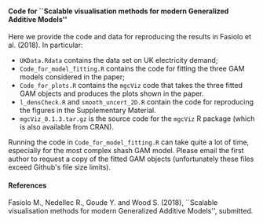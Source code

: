 #### Code for ``Scalable visualisation methods for modern Generalized Additive Models''

Here we provide the code and data for reproducing the results in Fasiolo et al. (2018). In particular:

- `UKData.Rdata` contains the data set on UK electricity demand;
- `Code_for_model_fitting.R` contains the code for fitting the three GAM models considered in the paper;
- `Code_for_plots.R` contains the `mgcViz` code that takes the three fitted GAM objects and produces the plots shown in the paper.
- `l_densCheck.R` and `smooth_uncert_2D.R` contain the code for reproducing the figures in the Supplementary Material.
- `mgcViz_0.1.3.tar.gz` is the source code for the `mgcViz` R package (which is also available from CRAN).

Running the code in `Code_for_model_fitting.R` can take quite a lot of time, especially for the most complex shash GAM model. Please email the first author to request a copy of the fitted GAM objects (unfortunately these files exceed Github's file size limits).

#### References

Fasiolo M., Nedellec R., Goude Y. and Wood S. (2018), ``Scalable visualisation methods for modern Generalized Additive Models'', submitted.